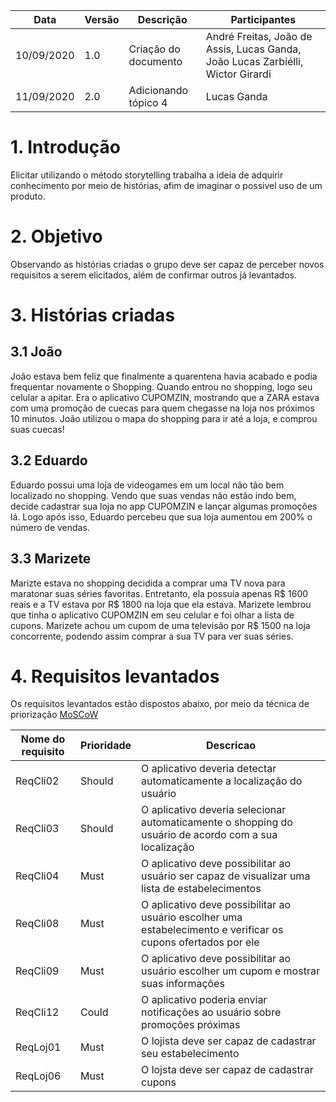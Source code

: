 | Data       | Versão | Descrição                                          | Participantes                                                                   |
| ---------- | ------------- | -------------------------------------------------- | ------------------------------------------------------------------------------- |
| 10/09/2020 | 1.0    | Criação do documento | André Freitas, João de Assis, Lucas Ganda, João Lucas Zarbiélli, Wictor Girardi |
| 11/09/2020 | 2.0    | Adicionando tópico 4      | Lucas Ganda |

# 1. Introdução
Elicitar utilizando o método storytelling trabalha a ideia de adquirir conhecimento por meio de histórias, afim de imaginar o possivel uso de um produto.

# 2. Objetivo
Observando as histórias criadas o grupo deve ser capaz de perceber novos requisitos a serem elicitados, além de confirmar outros já levantados.

# 3. Histórias criadas

## 3.1 João
João estava bem feliz que finalmente a quarentena havia acabado e podia frequentar novamente o Shopping. Quando entrou no shopping, logo seu celular a apitar. Era o aplicativo CUPOMZIN, mostrando que a ZARA estava com uma promoção de cuecas para quem chegasse na loja nos próximos 10 minutos.
João utilizou o mapa do shopping para ir até a loja, e comprou suas cuecas!

## 3.2 Eduardo
Eduardo possui uma loja de videogames em um local não tão bem localizado no shopping. Vendo que suas vendas não estão indo bem, decide cadastrar sua loja no app CUPOMZIN e lançar algumas promoções lá.
Logo após isso, Eduardo percebeu que sua loja aumentou em 200% o número de vendas. 

## 3.3 Marizete
Marizte estava no shopping decidida a comprar uma TV nova para maratonar suas séries favoritas. Entretanto, ela possuía apenas R$ 1600 reais e a TV estava por R$ 1800 na loja que ela estava. Marizete lembrou que tinha o aplicativo CUPOMZIN em seu celular e foi olhar a lista de cupons. Marizete achou um cupom de uma televisão por R$ 1500 na loja concorrente, podendo assim comprar a sua TV para ver suas séries.


# 4. Requisitos levantados

Os requisitos levantados estão dispostos abaixo, por meio da técnica de priorização [MoSCoW](MoSCoW.md)


| Nome do requisito | Prioridade    | Descricao    |
|----| ----- |----- |
| ReqCli02          |  Should   | O aplicativo deveria detectar automaticamente a localização do usuário  |      
| ReqCli03          |  Should   | O aplicativo deveria selecionar automaticamente o shopping do usuário de acordo com a sua localização  |        
| ReqCli04          |  Must   | O aplicativo deve possibilitar ao usuário ser capaz de visualizar uma lista de estabelecimentos   |             
| ReqCli08          |  Must   | O aplicativo deve possibilitar ao usuário escolher uma estabelecimento e verificar os cupons ofertados por ele |
| ReqCli09          |   Must  | O aplicativo deve possibilitar ao usuário escolher um cupom e mostrar suas informações      |                   
| ReqCli12          |  Could   | O aplicativo poderia enviar notificações ao usuário sobre promoções próximas  |
| ReqLoj01          | Must    | O lojista deve ser capaz de cadastrar seu estabelecimento |     
| ReqLoj06          | Must    | O lojsta deve ser capaz de cadastrar cupons  |                  